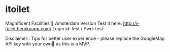 # itoilet 
Magnificent Facilities 🚽 Amsterdam Version 
Test it here: http://i-toilet.herokuapp.com/
Login id: test / Pwd: test


Disclaimer:: Tips for better user experience - please replace the GoogleMap API key with your own🙏 as this is a MVP.
